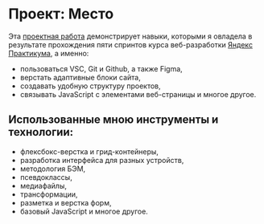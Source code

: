 # Проект: Место

Эта [проектная работа](https://vitafrombefore.github.io/mesto/index.html) демонстрирует навыки, которыми я овладела в результате прохождения пяти спринтов курса веб-разработки [Яндекс Практикума](https://practicum.yandex.ru), а именно:
- пользоваться VSC, Git и Github, а также Figma,
- верстать адаптивные блоки сайта,
- создавать удобную структуру проектов,
- связывать JavaScript с элементами веб-страницы и многое другое.

## Использованные мною инструменты и технологии:
- флексбокс-верстка и грид-контейнеры,
- разработка интерфейса для разных устройств,
- методология БЭМ,
- псевдоклассы,
- медиафайлы,
- трансформации,
- разметка и верстка форм,
- базовый JavaScript и многое другое. 
